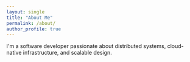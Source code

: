 ```yaml
---
layout: single
title: "About Me"
permalink: /about/
author_profile: true
---
```


I'm a software developer passionate about distributed systems, cloud-native infrastructure, and scalable design.
